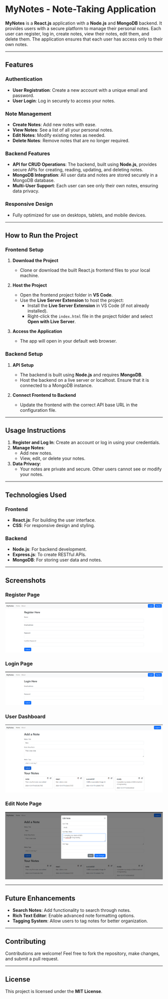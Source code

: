 
# MyNotes - Note-Taking Application

**MyNotes** is a **React.js** application with a **Node.js** and **MongoDB** backend. It provides users with a secure platform to manage their personal notes. Each user can register, log in, create notes, view their notes, edit them, and delete them. The application ensures that each user has access only to their own notes.

---

## Features

### **Authentication**
- **User Registration**: Create a new account with a unique email and password.
- **User Login**: Log in securely to access your notes.

### **Note Management**
- **Create Notes**: Add new notes with ease.
- **View Notes**: See a list of all your personal notes.
- **Edit Notes**: Modify existing notes as needed.
- **Delete Notes**: Remove notes that are no longer required.

### **Backend Features**
- **API for CRUD Operations**: The backend, built using **Node.js**, provides secure APIs for creating, reading, updating, and deleting notes.
- **MongoDB Integration**: All user data and notes are stored securely in a MongoDB database.
- **Multi-User Support**: Each user can see only their own notes, ensuring data privacy.

### **Responsive Design**
- Fully optimized for use on desktops, tablets, and mobile devices.

---

## How to Run the Project

### Frontend Setup
1. **Download the Project**
   - Clone or download the built React.js frontend files to your local machine.

2. **Host the Project**
   - Open the frontend project folder in **VS Code**.
   - Use the **Live Server Extension** to host the project:
     - Install the **Live Server Extension** in VS Code (if not already installed).
     - Right-click the `index.html` file in the project folder and select **Open with Live Server**.

3. **Access the Application**
   - The app will open in your default web browser.

### Backend Setup
1. **API Setup**
   - The backend is built using **Node.js** and requires **MongoDB**.
   - Host the backend on a live server or localhost. Ensure that it is connected to a MongoDB instance.

2. **Connect Frontend to Backend**
   - Update the frontend with the correct API base URL in the configuration file.

---

## Usage Instructions

1. **Register and Log In**: Create an account or log in using your credentials.
2. **Manage Notes**:
   - Add new notes.
   - View, edit, or delete your notes.
3. **Data Privacy**:
   - Your notes are private and secure. Other users cannot see or modify your notes.

---

## Technologies Used

### Frontend
- **React.js**: For building the user interface.
- **CSS**: For responsive design and styling.

### Backend
- **Node.js**: For backend development.
- **Express.js**: To create RESTful APIs.
- **MongoDB**: For storing user data and notes.

---

## Screenshots

### Register Page
![Register Page](register.png)

### Login Page
![Login Page](login.png)

### User Dashboard
![See and Add Note](home.png)

### Edit Note Page
![Edit Note](edit_note.png)

---

## Future Enhancements

- **Search Notes**: Add functionality to search through notes.
- **Rich Text Editor**: Enable advanced note formatting options.
- **Tagging System**: Allow users to tag notes for better organization.

---

## Contributing

Contributions are welcome! Feel free to fork the repository, make changes, and submit a pull request.

---

## License

This project is licensed under the **MIT License**.
